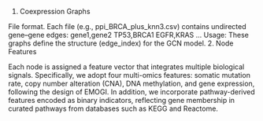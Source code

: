 1. Coexpression Graphs

File format. Each file (e.g., ppi_BRCA_plus_knn3.csv) contains undirected gene–gene edges:
gene1,gene2
TP53,BRCA1
EGFR,KRAS
...
Usage: These graphs define the structure (edge_index) for the GCN model.
2. Node Features

Each node is assigned a feature vector that integrates multiple biological signals.
Specifically, we adopt four multi-omics features: somatic mutation rate, copy number alteration (CNA), DNA methylation, and gene expression, following the design of EMOGI.
In addition, we incorporate pathway-derived features encoded as binary indicators, reflecting gene membership in curated pathways from databases such as KEGG and Reactome.
